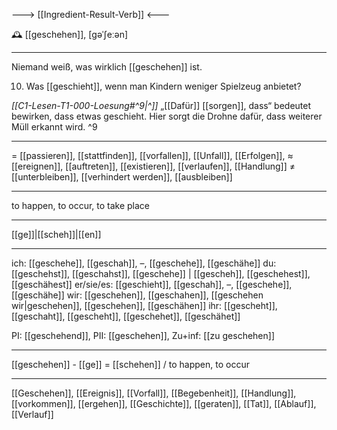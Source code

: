 ---> [[Ingredient-Result-Verb]] <---

🕰️ [[geschehen]], [ɡəˈʃeːən]

---
Niemand weiß, was wirklich [[geschehen]] ist.

10. Was [[geschieht]], wenn man Kindern weniger Spielzeug anbietet?

*[[C1-Lesen-T1-000-Loesung#^9|^]]* „[[Dafür]] [[sorgen]], dass“ bedeutet bewirken, dass etwas geschieht. Hier sorgt die Drohne dafür, dass weiterer Müll erkannt wird. ^9


---
= [[passieren]], [[stattfinden]], [[vorfallen]], [[Unfall]], [[Erfolgen]],
≈ [[ereignen]], [[auftreten]], [[existieren]], [[verlaufen]],  [[Handlung]]
≠ [[unterbleiben]], [[verhindert werden]], [[ausbleiben]]

---
to happen, to occur, to take place

---
[[ge]]|[[scheh]]|[[en]]

---
ich: [[geschehe]], [[geschah]], –, [[geschehe]], [[geschähe]]
du: [[geschehst]], [[geschahst]], [[geschehe]] | [[gescheh]], [[geschehest]], [[geschähest]]
er/sie/es: [[geschieht]], [[geschah]], –, [[geschehe]], [[geschähe]]
wir: [[geschehen]], [[geschahen]], [[geschehen wir|geschehen]], [[geschehen]], [[geschähen]]
ihr: [[gescheht]], [[geschaht]], [[gescheht]], [[geschehet]], [[geschähet]]

PI: [[geschehend]], PII: [[geschehen]], Zu+inf: [[zu geschehen]]

---
[[geschehen]] - [[ge]] = [[schehen]] / to happen, to occur

---
[[Geschehen]], [[Ereignis]], [[Vorfall]], [[Begebenheit]], [[Handlung]], [[vorkommen]], [[ergehen]], [[Geschichte]], [[geraten]], [[Tat]], [[Ablauf]], [[Verlauf]]